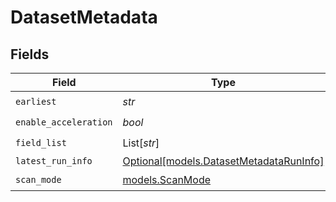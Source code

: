 # DatasetMetadata


## Fields

| Field                                                                          | Type                                                                           | Required                                                                       | Description                                                                    |
| ------------------------------------------------------------------------------ | ------------------------------------------------------------------------------ | ------------------------------------------------------------------------------ | ------------------------------------------------------------------------------ |
| `earliest`                                                                     | *str*                                                                          | :heavy_check_mark:                                                             | N/A                                                                            |
| `enable_acceleration`                                                          | *bool*                                                                         | :heavy_check_mark:                                                             | N/A                                                                            |
| `field_list`                                                                   | List[*str*]                                                                    | :heavy_check_mark:                                                             | N/A                                                                            |
| `latest_run_info`                                                              | [Optional[models.DatasetMetadataRunInfo]](../models/datasetmetadataruninfo.md) | :heavy_minus_sign:                                                             | N/A                                                                            |
| `scan_mode`                                                                    | [models.ScanMode](../models/scanmode.md)                                       | :heavy_check_mark:                                                             | N/A                                                                            |